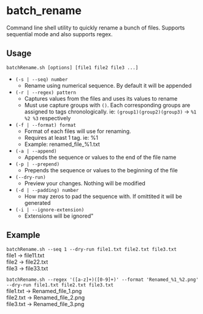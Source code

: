 # batch_rename
Command line shell utility to quickly rename a bunch of files. Supports sequential mode and also supports regex.
## Usage
`batchRename.sh [options] [file1 file2 file3 ...]`  
- `(-s | --seq) number`
  - Rename using numerical sequence. By default it will be appended
- `(-r | --regex) pattern`
  - Captures values from the files and uses its values to rename
  - Must use capture groups with `()`. Each corresponding groups are assigned to tags chronologically. ie: `(group1)(group2)(group3)` -> `%1 %2 %3` respectively
- `(-f | --format) format`
  - Format of each files will use for renaming.
  - Requires at least 1 tag. ie: %1
  - Example: renamed_file_%1.txt
- `(-a | --append)`
  - Appends the sequence or values to the end of the file name
- `(-p | --prepend)`
  - Prepends the sequence or values to the beginning of the file
- `(--dry-run)`
  - Preview your changes. Nothing will be modified
- `(-d | --padding) number`
  - How may zeros to pad the sequence with. If omittited it will be generated
- `(-i | --ignore-extension)`
  - Extensions will be ignored"
## Example
`batchRename.sh --seq 1 --dry-run file1.txt file2.txt file3.txt`  
   file1 -> file11.txt  
   file2 -> file22.txt  
   file3 -> file33.txt  
  
`batchRename.sh --regex '([a-z]+)([0-9]+)' --format 'Renamed_%1_%2.png' --dry-run file1.txt file2.txt file3.txt`  
   file1.txt -> Renamed_file_1.png  
   file2.txt -> Renamed_file_2.png  
   file3.txt -> Renamed_file_3.png  

